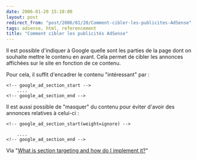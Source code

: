 ```yaml
---
date: 2006-01-20 15:10:00
layout: post
redirect_from: "post/2006/01/20/Comment-cibler-les-publicites-AdSense"
tags: adsense, html, referencement
title: "Comment cibler les publicités AdSense"
---
```


Il est possible d'indiquer à Google quelle sont les parties de la page dont
on souhaite mettre le contenu en avant. Cela permet de cibler les annonces
affichées sur le site en fonction de ce contenu.

Pour cela, il suffit d'encadrer le contenu "intéressant" par :

```
<!-- google_ad_section_start -->
    ....
<!-- google_ad_section_end -->
```

Il est aussi possible de "masquer" du contenu pour éviter d'avoir des
annonces relatives à celui-ci :

```
<!-- google_ad_section_start(weight=ignore) -->

    ....
<!-- google_ad_section_end -->
```

Via "[What
is section targeting and how do I implement it?](https://www.google.com/support/adsense/bin/answer.py?answer=23168&amp;sourceid=ASO&amp;subid=en_asblog&amp;medium=link)"
